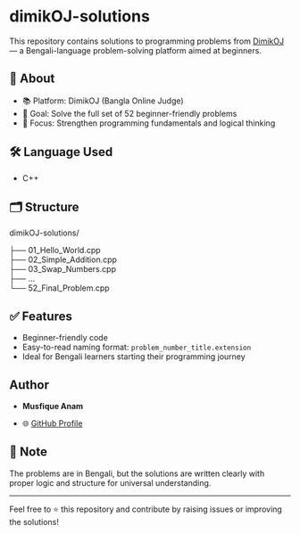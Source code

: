 # dimikOJ-solutions

This repository contains solutions to programming problems from [DimikOJ](https://dimikoj.com/) — a Bengali-language problem-solving platform aimed at beginners.

## 📝 About

- 📚 Platform: DimikOJ (Bangla Online Judge)
- 🎯 Goal: Solve the full set of 52 beginner-friendly problems
- 🧠 Focus: Strengthen programming fundamentals and logical thinking

## 🛠 Language Used

- C++  
<!-- Replace or add: Python / Java / etc. -->

## 🗂 Structure
dimikOJ-solutions/

├── 01_Hello_World.cpp  
├── 02_Simple_Addition.cpp  
├── 03_Swap_Numbers.cpp  
├── ...  
└── 52_Final_Problem.cpp

## ✅ Features

- Beginner-friendly code
- Easy-to-read naming format: `problem_number_title.extension`
- Ideal for Bengali learners starting their programming journey

##  Author

- **Musfique Anam**

- 🌐 [GitHub Profile](https://github.com/musfique-anam)

## 📌 Note

The problems are in Bengali, but the solutions are written clearly with proper logic and structure for universal understanding.

---

Feel free to ⭐️ this repository and contribute by raising issues or improving the solutions!

